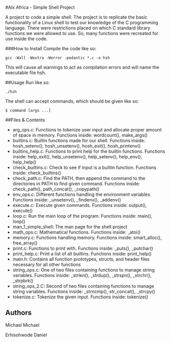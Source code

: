#Alx Africa - Simple Shell Project

A project to code a simple shell. The project is to replicate the basic functionality of a Linux shell to test our knowledge of the C programming language. There were restrictions placed on which C standard library functions we were allowed to use. So, many  functions were recreated for use inside the code.

###How to Install
Compile the code like so:
```
gcc -Wall -Wextra -Werror -pedantic *.c -o hsh
```
This will cause all warnings to act as compilation errors and will name the executable file hsh.

##Usage
Run like so:
```
./hsh
```
The shell can accept commands, which should be given like so:
```
$ command [args ...]
```

##Files & Contents
- arg_ops.c: Functions to tokenize user input and allocate proper amount of space in memory. Functions inside: wordcount(), make_args()
- builtins.c: Builtin functions made for our shell. Functions inside: hosh_setenv(), hosh_unsetenv(), hosh_exit(), hosh_printenv()
- builtins_help.c: Functions to print help for the builtin functions. Functions inside: help_exit(), help_unsetenv(), help_setenv(), help_env(), help_help()
- check_builtins.c: Check to see if input is a builtin function. Functions inside: check_builtins()
- check_path.c: Find the PATH, then append the command to the directories in PATH to find given command. Functions inside: check_path(), path_concat(), _copypath()
- env_ops.c: Different functions handling the environment variables. Functions inside: _unsetenv(), _findenv(), _addenv()
- execute.c: Execute given commands. Functions inside: output(), execute()
- loop.c: Run the main loop of the program. Functions inside: main(), loop()
- man_1_simple_shell: The man page for the shell project
- math_ops.c: Mathematical functions. Functions inside: _atoi()
- memory.c: Functions handling memory. Functions inside: smart_alloc(), free_array()
- print.c: Functions to print with. Functions inside: _puts(), _putchar()
- print_help.c: Print a list of all builtins. Functions inside: print_help()
- main.h: Contains all function prototypes, structs, and header files necessary for all other functions
- string_ops.c: One of two files containing functions to manage string variables. Functions inside: _strlen(), _strdup(), _strspn(), _strchr(), _strpbrk()
- string_ops_2.C: Second of two files containing functions to manage string variables. Functions inside: _strncmp(), str_concat(), _strcpy()
- tokenize.c: Tokenize the given input. Functions inside: tokenize()

## Authors
<p>Michael Michael</p>
<p>Erhisohwode Daniel</p>